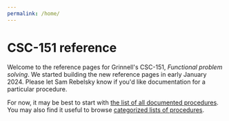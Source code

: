 ```yaml
---
permalink: /home/
---
```

CSC-151 reference
=================

Welcome to the reference pages for Grinnell's CSC-151, _Functional problem solving_. We started building the new reference pages in early January 2024. Please let Sam Rebelsky know if you'd like documentation for a particular procedure.

For now, it may be best to start with [the list of all documented procedures](../procs/). You may also find it useful to browse [categorized lists of procedures](../categories/).
